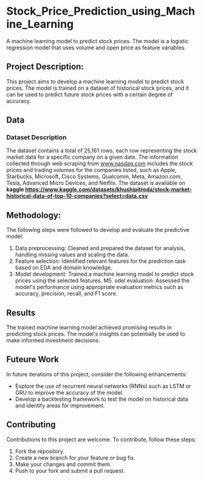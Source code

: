 # Stock_Price_Prediction_using_Machine_Learning
A machine learning model to predict stock prices. The model is a logistic regression model that uses volume and open price as feature variables.

## Project Description:

This project aims to develop a machine learning model to predict stock prices. The model is trained on a dataset of historical stock prices, and it can be used to predict future stock prices with a certain degree of accuracy.

## Data

### Dataset Description

The dataset contains a total of 25,161 rows, each row representing the stock market data for a specific company on a given date. The information collected through web scraping from www.nasdaq.com includes the stock prices and trading volumes for the companies listed, such as Apple, Starbucks, Microsoft, Cisco Systems, Qualcomm, Meta, Amazon.com, Tesla, Advanced Micro Devices, and Netflix. The dataset is available on **kaggle https://www.kaggle.com/datasets/khushipitroda/stock-market-historical-data-of-top-10-companies?select=data.csv**

## Methodology:

The following steps were followed to develop and evaluate the predictive model:

1. Data preprocessing: Cleaned and prepared the dataset for analysis, handling missing values and scaling the data.
2. Feature selection: Identified relevant features for the prediction task based on EDA and domain knowledge.
3. Model development: Trained a machine learning model to predict stock prices using the selected features.
M5. odel evaluation: Assessed the model's performance using appropriate evaluation metrics such as accuracy, precision, recall, and F1 score.

## Results

The trained machine learning model achieved promising results in predicting stock prices. The model's insights can potentially be used to make informed investment decisions.

## Futeure Work

In future iterations of this project, consider the following enhancements:

- Explore the use of recurrent neural networks (RNNs) such as LSTM or GRU to improve the accuracy of the model.
- Develop a backtesting framework to test the model on historical data and identify areas for improvement.
## Contributing

Contributions to this project are welcome. To contribute, follow these steps:

1. Fork the repository.
2. Create a new branch for your feature or bug fix.
3. Make your changes and commit them.
4. Push to your fork and submit a pull request.


